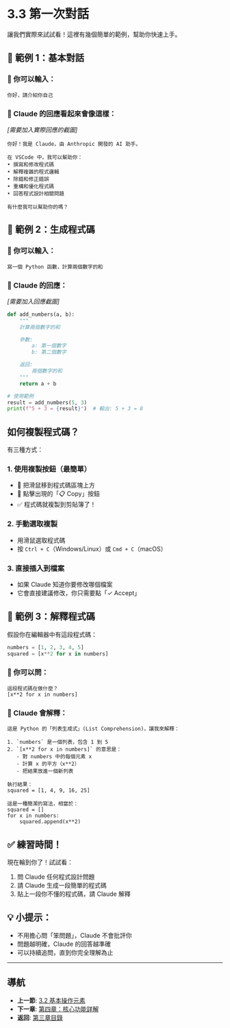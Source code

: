 # 3.3 第一次對話

讓我們實際來試試看！這裡有幾個簡單的範例，幫助你快速上手。

## 📝 範例 1：基本對話

### 💬 你可以輸入：
```
你好，請介紹你自己
```

### 📸 Claude 的回應看起來會像這樣：
*[需要加入實際回應的截圖]*

```
你好！我是 Claude，由 Anthropic 開發的 AI 助手。

在 VSCode 中，我可以幫助你：
• 撰寫和修改程式碼
• 解釋複雜的程式邏輯
• 除錯和修正錯誤
• 重構和優化程式碼
• 回答程式設計相關問題

有什麼我可以幫助你的嗎？
```

## 📝 範例 2：生成程式碼

### 💬 你可以輸入：
```
寫一個 Python 函數，計算兩個數字的和
```

### 📸 Claude 的回應：
*[需要加入回應截圖]*

```python
def add_numbers(a, b):
    """
    計算兩個數字的和

    參數:
        a: 第一個數字
        b: 第二個數字

    返回:
        兩個數字的和
    """
    return a + b

# 使用範例
result = add_numbers(5, 3)
print(f"5 + 3 = {result}")  # 輸出: 5 + 3 = 8
```

## 如何複製程式碼？

有三種方式：

### 1. 使用複製按鈕（最簡單）
- 📸 把滑鼠移到程式碼區塊上方
- 📸 點擊出現的「📋 Copy」按鈕
- ✅ 程式碼就複製到剪貼簿了！

### 2. 手動選取複製
- 用滑鼠選取程式碼
- 按 `Ctrl + C`（Windows/Linux）或 `Cmd + C`（macOS）

### 3. 直接插入到檔案
- 如果 Claude 知道你要修改哪個檔案
- 它會直接建議修改，你只需要點「✓ Accept」

## 📝 範例 3：解釋程式碼

假設你在編輯器中有這段程式碼：

```python
numbers = [1, 2, 3, 4, 5]
squared = [x**2 for x in numbers]
```

### 💬 你可以問：
```
這段程式碼在做什麼？
[x**2 for x in numbers]
```

### 📸 Claude 會解釋：
```
這是 Python 的「列表生成式」(List Comprehension)，讓我來解釋：

1. `numbers` 是一個列表，包含 1 到 5
2. `[x**2 for x in numbers]` 的意思是：
   - 對 numbers 中的每個元素 x
   - 計算 x 的平方（x**2）
   - 把結果放進一個新列表

執行結果：
squared = [1, 4, 9, 16, 25]

這是一種簡潔的寫法，相當於：
squared = []
for x in numbers:
    squared.append(x**2)
```

## ✅ 練習時間！

現在輪到你了！試試看：
1. 問 Claude 任何程式設計問題
2. 請 Claude 生成一段簡單的程式碼
3. 貼上一段你不懂的程式碼，請 Claude 解釋

## 💡 小提示：
- 不用擔心問「笨問題」，Claude 不會批評你
- 問題越明確，Claude 的回答越準確
- 可以持續追問，直到你完全理解為止

---

## 導航

- **上一節**: [3.2 基本操作元素](./3.2-basic-elements.md)
- **下一章**: [第四章：核心功能詳解](../chapter4/README.md)
- **返回**: [第三章目錄](./README.md)
